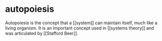 # autopoiesis

Autopoiesis is the concept that a [[system]] can maintain itself, much like a living organism. It is an important concept used in [[systems theory]] and was articulated by [[Stafford Beer]].
